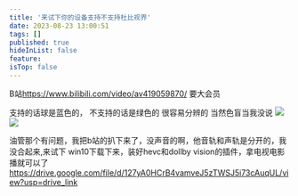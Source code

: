 ```yaml
---
title: '来试下你的设备支持不支持杜比视界'
date: 2023-08-23 13:00:51
tags: []
published: true
hideInList: false
feature: 
isTop: false
---
```

B站<https://www.bilibili.com/video/av419059870/> 要大会员

支持的话球是蓝色的，
不支持的话是绿色的
很容易分辨的
当然色盲当我没说
![](https://s3.qklg.net/img/202310241301425.png)
![](https://s3.qklg.net/img/202310241301002.png)


油管那个有问题，我把b站的扒下来了，没声音的啊，他音轨和声轨是分开的，我没合起来,来试下
win10下载下来，装好hevc和dollby vision的插件，拿电视电影播就可以了
<https://drive.google.com/file/d/127yA0HCrB4vamveJ5zTWSJ5i73cAuqUL/view?usp=drive_link>